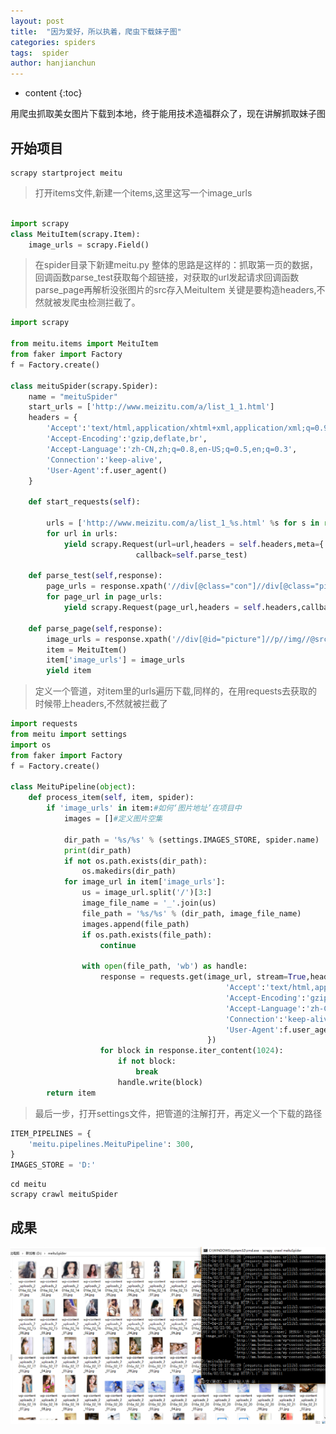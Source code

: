 ```yaml
---
layout: post
title:  "因为爱好，所以执着，爬虫下载妹子图"
categories: spiders
tags:  spider
author: hanjianchun
---
```


* content
{:toc}

用爬虫抓取美女图片下载到本地，终于能用技术造福群众了，现在讲解抓取妹子图



## 开始项目
	
	scrapy startproject meitu

> 打开items文件,新建一个items,这里这写一个image_urls

```python

import scrapy
class MeituItem(scrapy.Item):
    image_urls = scrapy.Field()

```

> 在spider目录下新建meitu.py
> 整体的思路是这样的：抓取第一页的数据，回调函数parse_test获取每个超链接，对获取的url发起请求回调函数parse_page再解析没张图片的src存入MeituItem
> 关键是要构造headers,不然就被发爬虫检测拦截了。

```python
import scrapy

from meitu.items import MeituItem
from faker import Factory
f = Factory.create()

class meituSpider(scrapy.Spider):
	name = "meituSpider"
	start_urls = ['http://www.meizitu.com/a/list_1_1.html']
	headers = {
		'Accept':'text/html,application/xhtml+xml,application/xml;q=0.9,*/*;q=0.01',
		'Accept-Encoding':'gzip,deflate,br',
		'Accept-Language':'zh-CN,zh;q=0.8,en-US;q=0.5,en;q=0.3',
		'Connection':'keep-alive',
		'User-Agent':f.user_agent()
	}

	def start_requests(self):

		urls = ['http://www.meizitu.com/a/list_1_%s.html' %s for s in range(1,10)]
		for url in urls:
			yield scrapy.Request(url=url,headers = self.headers,meta={'cookiejar':1},
							callback=self.parse_test)

	def parse_test(self,response):
		page_urls = response.xpath('//div[@class="con"]//div[@class="pic"]//a//@href').extract()
		for page_url in page_urls:
			yield scrapy.Request(page_url,headers = self.headers,callback=self.parse_page)
	
	def parse_page(self,response):
		image_urls = response.xpath('//div[@id="picture"]//p//img//@src').extract()
		item = MeituItem()
		item['image_urls'] = image_urls
		yield item
```

> 定义一个管道，对item里的urls遍历下载,同样的，在用requests去获取的时候带上headers,不然就被拦截了

```python
import requests
from meitu import settings
import os
from faker import Factory
f = Factory.create()

class MeituPipeline(object):
    def process_item(self, item, spider):
    	if 'image_urls' in item:#如何‘图片地址’在项目中
            images = []#定义图片空集
            
            dir_path = '%s/%s' % (settings.IMAGES_STORE, spider.name)
            print(dir_path)
            if not os.path.exists(dir_path):
                os.makedirs(dir_path)
            for image_url in item['image_urls']:
                us = image_url.split('/')[3:]
                image_file_name = '_'.join(us)
                file_path = '%s/%s' % (dir_path, image_file_name)
                images.append(file_path)
                if os.path.exists(file_path):
                    continue

                with open(file_path, 'wb') as handle:
                    response = requests.get(image_url, stream=True,headers={
												'Accept':'text/html,application/xhtml+xml,application/xml;q=0.9,*/*;q=0.01',
												'Accept-Encoding':'gzip,deflate,br',
												'Accept-Language':'zh-CN,zh;q=0.8,en-US;q=0.5,en;q=0.3',
												'Connection':'keep-alive',
												'User-Agent':f.user_agent()
											})
                    for block in response.iter_content(1024):
                        if not block:
                            break
                        handle.write(block)
    	return item
```

> 最后一步，打开settings文件，把管道的注解打开，再定义一个下载的路径

```python
ITEM_PIPELINES = {
    'meitu.pipelines.MeituPipeline': 300,
}
IMAGES_STORE = 'D:'
```

	cd meitu
	scrapy crawl meituSpider

## 成果

![](/image/2017/04/meitu_spider0410.png)